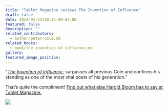 ```yaml
---
title: "Tablet Magazine reviews The Invention of Influence"
draft: false
date: 2014-01-21T20:25:00-04:00
featured: false
description: ""
related_contributors:
  - author/peter-cole.md
related_books:
  - book/the-invention-of-influence.md
gallery:
featured_image_position: 
---
```


"[_The Invention of Influence_](http://ndbooks.com/book/the-invention-of-influence), surpasses all previous Cole and confirms his standing as one of the most vital poets of his generation."

That’s quite the compliment! [Find out what else Harold Bloom has to say at Tablet Magazine.](http://www.tabletmag.com/jewish-arts-and-culture/books/159759/harold-bloom-peter-cole)

![](http://ndbooks.com/images/uploads/Invention_of_Influence_300_448.jpg)

